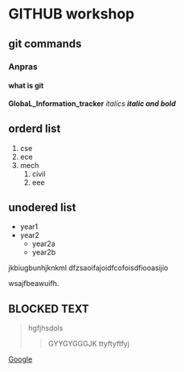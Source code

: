 # GITHUB workshop
## git commands
### Anpras 
#### what is git
**GlobaL_Information_tracker**
_italics_
_**italic and bold**_
## orderd list
1. cse
2. ece
3. mech
   1. civil
   2. eee
  
## unodered list
 - year1
 - year2
    * year2a
    * year2b
    
jkbiugbunhjknkml
dfzsaoifajoidfcofoisdfiooasijio

wsajfbeawuifh.
## BLOCKED TEXT
> hgfjhsdols
>> GYYGYGGGJK
>> ttyftyftfyj

[Google](https://www.google.com)
